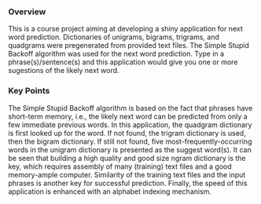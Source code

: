 
### Overview
This is a course project aiming at developing a shiny application for next word prediction. Dictionaries of unigrams, bigrams, trigrams, and quadgrams were pregenerated from provided text files. The Simple Stupid Backoff algorithm was used for the next word prediction. Type in a phrase(s)/sentence(s) and this application would give you one or more sugestions of the likely next word.

### Key Points
The Simple Stupid Backoff algorithm is based on the fact that phrases have short-term memory, i.e., the likely next word can be predicted from only a few immediate previous words. In this application, the quadgram dictionary is first looked up for the word. If not found, the trigram dictionary is used, then the bigram dictionary. If still not found, five most-frequently-occurring words in the unigram dictionary is presented as the suggest word(s). It can be seen that building a high quality and good size ngram dictionary is the key, which requires assembly of many (training) text files and a good memory-ample computer. Similarity of the training text files and the input phrases is another key for successful prediction. Finally, the speed of this application is enhanced with an alphabet indexing mechanism.
